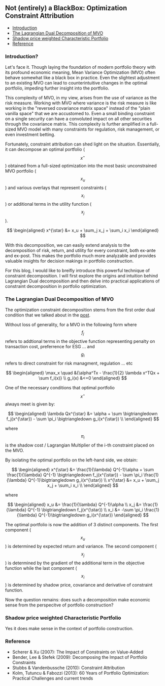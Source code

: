 ##

## Not (entirely) a BlackBox: Optimization Constraint Attribution


- [Introduction](#introduction)
- [The Lagrangian Dual Decomposition of MVO](#lagrangian)
- [Shadow price weighted Characteristic Portfolio](#meaning)
- [Reference](#ref)



### Introduction? <a name="introduction"></a>

Let's face it. Though laying the foundation of modern portfolio theory with its profound economic meaning, Mean Variance Optimization (MVO) often behave somewhat like a black box in practice. Even the slightest adjustment to an existing MVO can lead to counterintuitive changes in the optimal portfolio, impeding further insight into the portfolio.

This complexity of MVO, in my view, arises from the use of variance as the risk measure. Working with MVO where variance is the risk measure is like working in the "reversed covariance matrix space" instead of the "plain vanilla space" that we are accustomed to. Even a small binding constraint on a single security can have a convoluted impact on all other securities through the covariance matrix. This complexity is further amplified in a full-sized MVO model with many constraints for regulation, risk management, or even investment betting.

Fortunately, constraint attribution can shed light on the situation. Essentially, it can decompose an optimal portfolio ($$x^{\star}$$) obtained from a full-sized optimization into the most basic unconstrained MVO portfolio ($$x_u$$) and various overlays that represent constraints ($$x_i$$) or additional terms in the utility function ($$x_j$$).

$$
\begin{aligned}
x^{\star} &= x_u + \sum_j x_j + \sum_i x_i
\end{aligned}
$$

With this decomposition, we can easily extend analysis to the decomposition of risk, return, and utility for every constraint, both ex-ante and ex-post. This makes the portfolio much more analyzable and provides valuable insights for decision makings in portfolio construction.

For this blog, I would like to breifly introduce this powerful technique of constraint decomposition. I will first explore the origins and intuition behind Lagrangian Dual decomposition and then delve into practical applications of constraint decomposition in portfolio optimization. 


### The Lagrangian Dual Decomposition of MVO <a name="lagrangian"></a>

The optimization constraint decomposition stems from the first order dual condition that we talked about in the [post](https://skybluerw.github.io/2023/02/28/convex-optimization-basic.html#dual). 

Without loss of generality, for a MVO in the following form where $$f_j$$ refers to addtional terms in the objective function representing penalty on transaction cost, preferrence for ESG ... and $$g_i$$ refers to direct constraint for risk managment, regulation ... etc

$$
\begin{aligned}
\max_x \quad &{\alpha^Tx - \frac{1}{2} \lambda x^TQx + \sum f_i(x)} \\
g_i(x) &<=0
\end{aligned}
$$

One of the necessary conditions that optimal portfolio $$x^{\star}$$ always meet is given by:

$$
\begin{aligned}
\lambda Qx^{\star} &= \alpha + \sum \bigtriangledown f_j(x^{\star}) - \sum \pi_i \bigtriangledown g_i(x^{\star}) \\
\end{aligned}
$$

where $$\pi_i$$ is the shadow cost / Lagrangian Multiplier of the i-th constraint placed on the MVO.

By isolating the optimal portfolio on the left-hand side, we obtain:

$$
\begin{aligned}
x^{\star} &= \frac{1}{\lambda} Q^{-1}\alpha + \sum \frac{1}{\lambda} Q^{-1} \bigtriangledown f_j(x^{\star}) - \sum \pi_i  \frac{1}{\lambda} Q^{-1}\bigtriangledown g_i(x^{\star}) \\
x^{\star} &= x_u + \sum_j x_j + \sum_i x_i \\
\end{aligned}
$$

where

$$
\begin{aligned}
x_u &= \frac{1}{\lambda} Q^{-1}\alpha \\
x_j &= \frac{1}{\lambda} Q^{-1} \bigtriangledown f_j(x^{\star}) \\
x_i &= -\sum \pi_i  \frac{1}{\lambda} Q^{-1}\bigtriangledown g_i(x^{\star})
\end{aligned}
$$

The optimal portfolio is now the addition of 3 distinct components. The first component ($$x_u$$) is determined by expected return and variance. The second component ($$x_j$$) is determined by the gradient of the additional term in the objective function while the last component ($$x_i$$) is determined by shadow price, covariance and derivative of constraint function. 


Now the question remains: does such a decomposition make economic sense from the perspecitve of portfolio construction?


### Shadow price weighted Characteristic Portfolio <a name="meaning"></a>

Yes it does make sense in the context of portfolio construction.



### Reference <a name="ref"></a>
- Scherer & Xu (2007): The Impact of Constraints on Value-Added
- Bender, Lee & Stefek (2009): Decomposing the Impact of Portfolio Constraints
- Stubbs & Vandenbussche (2010): Constraint Attribution
- Kolm, Tutuncu & Fabozzi (2013): 60 Years of Portfolio Optimization: Practical Challenges and current trends
